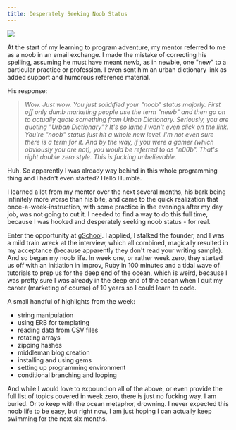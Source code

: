 ```yaml
---
title: Desperately Seeking Noob Status
---
```

![](./noob-nerd.png)

At the start of my learning to program adventure, my mentor referred to
me as a noob in an email exchange. I made the mistake of
correcting his spelling, assuming he must have meant newb, as in newbie,
one "new" to a particular practice or profession. I even sent him an urban dictionary
link as added support and humorous reference material. 

His response: 

>*Wow. Just wow. You just solidified your "noob" status majorly. First off
>only dumb marketing people use the term "newb" and then go on to
>actually quote something from Urban Dictionary. Seriously, you are
>quoting "Urban Dictionary"? It's so lame I won't even click on the link.
>You're "noob" status just hit a whole new level. I'm not even sure there
>is a term for it. And by the way, if you were a gamer (which obviously
>you are not), you would be referred to as "n00b". That's right double
>zero style. This is fucking unbelievable.*

Huh. So apparently I was already way behind in this whole programming
thing and I hadn't even started? Hello Humble.

I learned a lot from my mentor over the next several months, his bark
being infinitely more worse than his bite, and came to the quick
realization that once-a-week-instruction, with some practice in the
evenings after my day job, was not going to cut it. I needed to find a way
to do this full time, because I was hooked and desperately seeking noob
status - for real.

Enter the opportunity at [gSchool](http://www.gschool.it/). I applied, I stalked the founder, and
I was a mild train wreck at the interview, which all combined, magically resulted
in my acceptance (because apparently they don't read your writing
sample). And so began my noob life. In week one, or rather week zero,
they started us off with an initiation in improv, Ruby in 100 minutes and a
tidal wave of tutorials to prep us for the deep end of the ocean, which
is weird, because I was pretty sure I was already in the deep end of the
ocean when I quit my career (marketing of course) of 10 years so I could learn to code.

A small handful of highlights from the week:   
+  string manipulation  
+  using ERB for templating  
+  reading data from CSV files  
+  rotating arrays  
+  zipping hashes  
+  middleman blog creation  
+  installing and using gems  
+  setting up programming environment  
+  conditional branching and looping  

And while I would love to expound on all of the above, or even provide
the full list of topics covered in week zero, there is just no
fucking way. I am buried. Or to keep with the ocean metaphor,
drowning. I never expected this noob life to be easy, but right now, I
am just hoping I can actually keep swimming for the next six months.

